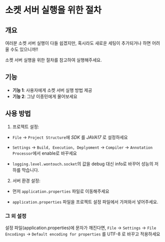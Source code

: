 # 소켓 서버 실행을 위한 절차

## 개요
여러분 소켓 서버 실행이 다들 쉽겠지만, 혹시라도 새로운 세팅이 추가되거나 하면 어려울 수도 있으니까!!

소켓 서버 실행을 위한 절차를 참고하여 실행해주세요.
## 기능
* **기능 1**: 사용자에게 소켓 서버 실행 방법 제공
* **기능 2**: 그냥 이종민에게 물어보세요

## 사용 방법
1. 프로젝트 설정:

+    `File` -> `Project Structure`에 _SDK_ 를 _JAVA17_ 로 설정하세요


+    `Settings` -> `Build, Execution, Deplyoment` -> `Compiler` -> `Annotation Processor`에서 enable로 바꾸세요


+    `logging.level.wontouch.socket`의 값을 debug 대신 info로 바꾸어 성능의 저하를 막습니다. 


2. 서버 환경 설정:

+ 먼저 `application.properties` 파일로 이동해주세요

+ `application.properties` 파일을 프로젝트 설정 파일에서 가져와서 넣어주세요.


### 그 외 설정

설정 파일(application.properties)에 문자가 깨진다면, `File` -> `Settings` -> `File Encodings` -> `Default encoding for properties` 를 UTF-8 로 바꾸고 적용하세요
